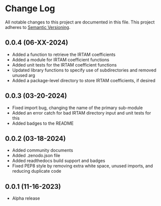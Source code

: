 # Change Log
All notable changes to this project are documented in this file. This project
adheres to [Semantic Versioning](https://semver.org/).

## 0.0.4 (06-XX-2024)
* Added a function to retrieve the IRTAM coefficients
* Added a module for IRTAM coefficient functions
* Added unit tests for the IRTAM coefficient functions
* Updated library functions to specify use of subdirectories and removed unused arg
* Added a package-level directory to store IRTAM coefficients, if desired

## 0.0.3 (03-20-2024)
* Fixed import bug, changing the name of the primary sub-module
* Added an error catch for bad IRTAM directory input and unit tests for this
* Added badges to the README

## 0.0.2 (03-18-2024)
* Added community documents
* Added .zenodo.json file
* Added readthedocs build support and badges
* Fixed PEP8 style by removing extra white space, unused imports, and reducing
  duplicate code

## 0.0.1 (11-16-2023)
* Alpha release
